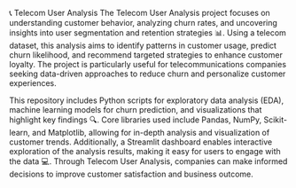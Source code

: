 
📞 Telecom User Analysis
The Telecom User Analysis project focuses on understanding customer behavior, analyzing churn rates, and uncovering insights into user segmentation and retention strategies 📊. Using a telecom dataset, this analysis aims to identify patterns in customer usage, predict churn likelihood, and recommend targeted strategies to enhance customer loyalty. The project is particularly useful for telecommunications companies seeking data-driven approaches to reduce churn and personalize customer experiences.

This repository includes Python scripts for exploratory data analysis (EDA), machine learning models for churn prediction, and visualizations that highlight key findings 🔍. Core libraries used include Pandas, NumPy, Scikit-learn, and Matplotlib, allowing for in-depth analysis and visualization of customer trends. Additionally, a Streamlit dashboard enables interactive exploration of the analysis results, making it easy for users to engage with the data 💻. Through Telecom User Analysis, companies can make informed decisions to improve customer satisfaction and business outcome.
